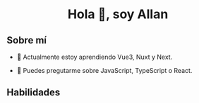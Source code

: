 <h1 align="center">Hola 👋, soy Allan</h1>

<h2>Sobre mí</h2>

* 🌱 Actualmente estoy aprendiendo Vue3, Nuxt y Next.
  
* 💬 Puedes pregutarme sobre JavaScript, TypeScript o React.
<h2>Habilidades</h2>
<!--
**im-allan/im-allan** is a ✨ _special_ ✨ repository because its `README.md` (this file) appears on your GitHub profile.

Here are some ideas to get you started:

- 🔭 I’m currently working on ...
- 🌱 I’m currently learning ...
- 👯 I’m looking to collaborate on ...
- 🤔 I’m looking for help with ...
- 💬 Ask me about ...
- 📫 How to reach me: ...
- 😄 Pronouns: ...
- ⚡ Fun fact: ...
-->
